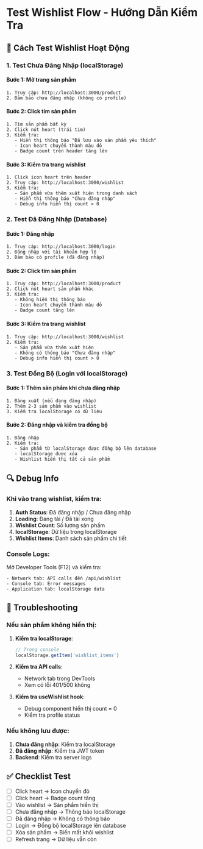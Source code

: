 # Test Wishlist Flow - Hướng Dẫn Kiểm Tra

## 🧪 Cách Test Wishlist Hoạt Động

### 1. **Test Chưa Đăng Nhập (localStorage)**

#### Bước 1: Mở trang sản phẩm
```
1. Truy cập: http://localhost:3000/product
2. Đảm bảo chưa đăng nhập (không có profile)
```

#### Bước 2: Click tim sản phẩm
```
1. Tìm sản phẩm bất kỳ
2. Click nút heart (trái tim)
3. Kiểm tra:
   - Hiển thị thông báo "Đã lưu vào sản phẩm yêu thích"
   - Icon heart chuyển thành màu đỏ
   - Badge count trên header tăng lên
```

#### Bước 3: Kiểm tra trang wishlist
```
1. Click icon heart trên header
2. Truy cập: http://localhost:3000/wishlist
3. Kiểm tra:
   - Sản phẩm vừa thêm xuất hiện trong danh sách
   - Hiển thị thông báo "Chưa đăng nhập"
   - Debug info hiển thị count > 0
```

### 2. **Test Đã Đăng Nhập (Database)**

#### Bước 1: Đăng nhập
```
1. Truy cập: http://localhost:3000/login
2. Đăng nhập với tài khoản hợp lệ
3. Đảm bảo có profile (đã đăng nhập)
```

#### Bước 2: Click tim sản phẩm
```
1. Truy cập: http://localhost:3000/product
2. Click nút heart sản phẩm khác
3. Kiểm tra:
   - Không hiển thị thông báo
   - Icon heart chuyển thành màu đỏ
   - Badge count tăng lên
```

#### Bước 3: Kiểm tra trang wishlist
```
1. Truy cập: http://localhost:3000/wishlist
2. Kiểm tra:
   - Sản phẩm vừa thêm xuất hiện
   - Không có thông báo "Chưa đăng nhập"
   - Debug info hiển thị count > 0
```

### 3. **Test Đồng Bộ (Login với localStorage)**

#### Bước 1: Thêm sản phẩm khi chưa đăng nhập
```
1. Đăng xuất (nếu đang đăng nhập)
2. Thêm 2-3 sản phẩm vào wishlist
3. Kiểm tra localStorage có dữ liệu
```

#### Bước 2: Đăng nhập và kiểm tra đồng bộ
```
1. Đăng nhập
2. Kiểm tra:
   - Sản phẩm từ localStorage được đồng bộ lên database
   - localStorage được xóa
   - Wishlist hiển thị tất cả sản phẩm
```

## 🔍 Debug Info

### Khi vào trang wishlist, kiểm tra:

1. **Auth Status**: Đã đăng nhập / Chưa đăng nhập
2. **Loading**: Đang tải / Đã tải xong
3. **Wishlist Count**: Số lượng sản phẩm
4. **localStorage**: Dữ liệu trong localStorage
5. **Wishlist Items**: Danh sách sản phẩm chi tiết

### Console Logs:

Mở Developer Tools (F12) và kiểm tra:
```
- Network tab: API calls đến /api/wishlist
- Console tab: Error messages
- Application tab: localStorage data
```

## 🐛 Troubleshooting

### Nếu sản phẩm không hiển thị:

1. **Kiểm tra localStorage**:
   ```javascript
   // Trong console
   localStorage.getItem('wishlist_items')
   ```

2. **Kiểm tra API calls**:
   - Network tab trong DevTools
   - Xem có lỗi 401/500 không

3. **Kiểm tra useWishlist hook**:
   - Debug component hiển thị count = 0
   - Kiểm tra profile status

### Nếu không lưu được:

1. **Chưa đăng nhập**: Kiểm tra localStorage
2. **Đã đăng nhập**: Kiểm tra JWT token
3. **Backend**: Kiểm tra server logs

## ✅ Checklist Test

- [ ] Click heart → Icon chuyển đỏ
- [ ] Click heart → Badge count tăng
- [ ] Vào wishlist → Sản phẩm hiển thị
- [ ] Chưa đăng nhập → Thông báo localStorage
- [ ] Đã đăng nhập → Không có thông báo
- [ ] Login → Đồng bộ localStorage lên database
- [ ] Xóa sản phẩm → Biến mất khỏi wishlist
- [ ] Refresh trang → Dữ liệu vẫn còn
